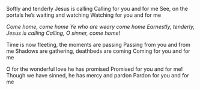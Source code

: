 Softly and tenderly Jesus is calling 
Calling for you and for me 
See, on the portals he’s waiting and watching 
Watching for you and for me

*Come home, come home* 
*Ye who are weary come home*
*Earnestly, tenderly, Jesus is calling* 
*Calling, O sinner, come home!*

Time is now fleeting, the moments are passing 
Passing from you and from me 
Shadows are gathering, deathbeds are coming 
Coming for you and for me

O for the wonderful love he has promised 
Promised for you and for me! 
Though we have sinned, he has mercy and pardon 
Pardon for you and for me